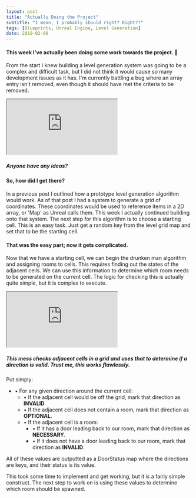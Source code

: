 ```yaml
---
layout: post
title: "Actually Doing the Project"
subtitle: "I mean, I probably should right? Right??"
tags: [Blueprints, Unreal Engine, Level Generation]
date: 2019-02-08
---
```


#### This week I've actually been doing some work towards the project. 🎉

From the start I knew building a level generation system was going to be a complex and difficult task, but I did not think it would cause so many development issues as it has. I'm currently battling a bug where an array entry isn't removed, even though it should have met the criteria to be removed.

<div class="embed">
<div class="iframe-container">
<iframe src="https://blueprintue.com/render/ctxfm0zq" scrolling="no"></iframe>
</div>
<h5>Anyone have any ideas?</h5>
</div>

#### So, how did I get there?

In a previous post I outlined how a prototype level generation algorithm would work. As of that post I had a system to generate a grid of coordinates. These coordinates would be used to reference items in a 2D array, or 'Map' as Unreal calls them. This week I actually continued building onto that system. The next step for this algorithm is to choose a starting cell. This is an easy task. Just get a random key from the level grid map and set that to be the starting cell.

#### That was the easy part; now it gets complicated.

Now that we have a starting cell, we can begin the drunken man algorithm and assigning rooms to cells. This requires finding out the states of the adjacent cells. We can use this information to determine which room needs to be generated on the current cell. The logic for checking this is actually quite simple, but it is complex to execute.

<div class="embed">
<div class="iframe-container">
<iframe src="https://blueprintue.com/render/9_mwcoph" scrolling="no"></iframe>
</div>
<h5>This mess checks adjacent cells in a grid and uses that to determine if a direction is valid. Trust me, this works flawlessly.</h5>
</div>

Put simply:
- • For any given direction around the current cell:
  - • If the adjacent cell would be off the grid, mark that direction as **INVALID**
  - • If the adjacent cell does not contain a room, mark that direction as **OPTIONAL**.
  - • If the adjacent cell is a room:
    - • If it has a door leading back to our room, mark that direction as **NECESSARY**.
    - • If it does not have a door leading back to our room, mark that direction as **INVALID**.

All of these values are outputted as a DoorStatus map where the directions are keys, and their status is its value.

This took some time to implement and get working, but it is a fairly simple construct. The next step to work on is using these values to determine which room should be spawned.
